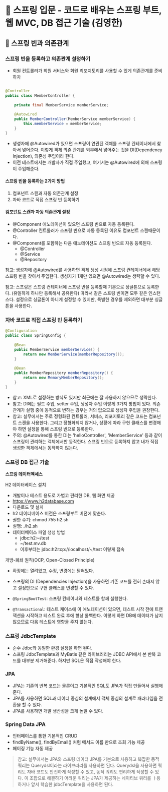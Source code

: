 # :book: 스프링 입문 - 코드로 배우는 스프링 부트, 웹 MVC, DB 접근 기술 (김영한)
## :pushpin: 스프링 빈과 의존관계

### 스프링 빈을 등록하고 의존관계 설정하기

- 회원 컨트롤러가 회원 서비스와 회원 리포지토리를 사용할 수 있게 의존관계를 준비하자

```java

@Controller
public class MemberController {
    
    private final MemberService memberService;
    
    @Autowired
    public MemberController(MemberService memberService) {
        this.memberService = memberService;
    }
}
```

- 생성자에 @Autowired가 있으면 스프링이 연관된 객체를 스프링 컨테이너에서 찾아서 넣어준다. 이렇게 객체 의존 관계를 외부에서 넣어주는 것을 DI(Dependency Injection), 의존성 주입이라 한다.
- 이전 테스트에서는 개발자가 직접 주입했고, 여기서는 @Autowired에 의해 스프링이 주입해준다.

#### 스프링 빈을 등록하는 2가지 방법
1. 컴포넌트 스캔과 자동 의존관계 설정
2. 자바 코드로 직접 스프링 빈 등록하기


#### 컴포넌트 스캔과 자동 의존관계 설정
- @Component 애노테이션이 있으면 스프링 빈으로 자동 등록된다.
- @Controller 컨트롤러가 스프링 빈으로 자동 등록된 이유도 컴포넌트 스캔때문이다.
- @Component를 포함하는 다음 애노테이션도 스프링 빈으로 자동 등록된다.
  - @Controller
  - @Service
  - @Repository


참고: 생성자에 @Autowired를 사용하면 객체 생성 시점에 스프링 컨테이너에서 해당 스프링 빈을 찾아서 주입한다. 
생성자가 1개만 있으면 @Autowired는 생략할 수 있다.

참고: 스프링은 스프링 컨테이너에 스프링 빈을 등록할때 기본으로 싱글톤으로 등록한다. (유일하게 하나만 등록해서 공유한다)
따라서 같은 스프링 빈이면 모두 같은 인스턴스다. 설정으로 싱글톤이 아니게 설정할 수 있지만, 특별한 경우를 제외하면 대부분 싱글톤을 사용한다.


### 자바 코드로 직접 스프링 빈 등록하기


```java
@Configuration
public class SpringConfig {
    
    @Bean 
    public MemberService memberService() {
        return new MemberService(memberRepository());
    }
    
    @Bean
    public MemberRepository memberRepository() {
        return new MemoryMemberRepository();
    }
}
```
- 참고: XML로 설정하는 방식도 있지만 최근에는 잘 사용하지 않으므로 생략한다.
- 참고: DI에는 필드 주입, setter 주입, 생성자 주입 이렇게 3가지 방법이 있다. 의존관계가 실행 중에 동적으로 변하는 경우는 거의 없으므로 생성자 주입을 권장한다.
- 참고: 실무에서는 주로 정형화된 컨트롤러, 서비스, 리포지토리 같은 코드는 컴포넌트 스캔을 사용한다. 그리고 정형화되지 않거나, 
상황에 따라 구현 클래스를 변경해야 하면 설정을 통해 스프링 빈으로 등록한다.
- 주의: @Autowired를 통한 DI는 'helloController', 'MemberService' 등과 같이 스프링이 관리하는 객체에서만 동작한다.
스프링 빈으로 등록하지 않고 내가 직접 생성한 객체에서는 동작하지 않는다.


### 스프링 DB 접근 기술
**스프링 데이터엑세스**

H2 데이터베이스 설치
- 개발이나 테스트 용도로 가볍고 편리한 DB, 웹 화면 제공 
- https://www.h2database.com
- 다운로드 및 설치
- h2 데이터베이스 버전은 스프링부트 버전에 맞춘다.
- 권한 주기: chmod 755 h2.sh
- 실행: ./h2.sh
- 데이터베이스 파일 생성 방법
  - jdbc:h2:~/test
  - ~/test.mv.db
  - 이후부터는 jdbc:h2:tcp://localhost/~/test 이렇게 접속

개방-폐쇄 원칙(OCP, Open-Closed Principle)
- 확장에는 열려있고, 수정, 변경에는 닫혀있다.
- 스프링의 DI (Dependencies Injection)을 사용하면 기존 코드를 전혀 손대지 않고 설정만으로 구현 클래스를 변경할 수 있다.

- `@SpringBootTest`: 스프링 컨테이너와 테스트를 함께 실행한다.
- `@Transactional`: 테스트 케이스에 이 애노테이션이 있으면, 테스트 시작 전에 트랜잭션을 시작하고 테스트 완료 후에 항상 롤백한다.
이렇게 하면 DB에 데이터가 남지 않으므로 다음 테스트에 영향을 주지 않는다.


### 스프링 JdbcTemplate
- 순수 Jdbc와 동일한 환경 설정을 하면 된다.
- 스프링 JdbcTemplate과 MyBatis 같은 라이브러리는 JDBC API에서 본 반복 코드를 대부분 제거해준다. 하지만 SQL은 직접 작성해야 한다.


### JPA
- JPA는 기존의 반복 코드는 물론이고 기본적인 SQL도 JPA가 직접 만들어서 실행해준다.
- JPA를 사용하면 SQL과 데이터 중심의 설계에서 객체 중심의 설계로 패러다임을 전환을 할 수 있다.
- JPA를 사용하면 개발 생산성을 크게 높일 수 있다.


### Spring Data JPA
- 인터페이스를 통한 기본적인 CRUD
- findByName(), findByEmail() 처럼 메서드 이름 만으로 조회 기능 제공
- 페이징 기능 자동 제공

> 참고: 실무에서는 JPA와 스프링 데이터 JPA를 기본으로 사용하고 복잡한 동적 쿼리는 Querydsl이라는 라이브러리를 사용하면 된다.
Querydsl을 사용하면 쿼리도 자바 코드도 안전하게 작성할 수 있고, 동적 쿼리도 편리하게 작성할 수 있다. 이 조합으로 해결하기 어려운 쿼리는 JPA가 제공하는 네이티브 쿼리를 ㅏ용하거나
앞서 학습한 jdbcTemplate을 사용하면 된다. 